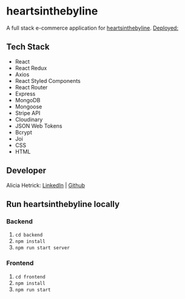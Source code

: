 # heartsinthebyline

A full stack e-commerce application for [heartsinthebyline](https://www.etsy.com/shop/heartsinthebyline). [Deployed:](https://heartsinthebyline2.netlify.app/)

## Tech Stack

- React
- React Redux
- Axios
- React Styled Components
- React Router
- Express
- MongoDB
- Mongoose
- Stripe API
- Cloudinary
- JSON Web Tokens
- Bcrypt
- Joi
- CSS
- HTML

## Developer

Alicia Hetrick: [LinkedIn](https://www.linkedin.com/in/alicia-hetrick/) | [Github](https://github.com/aliciahetrick)

## Run heartsinthebyline locally

### Backend

1. `cd backend`
2. `npm install`
3. `npm run start server`

### Frontend

1. `cd frontend`
2. `npm install`
3. `npm run start`

